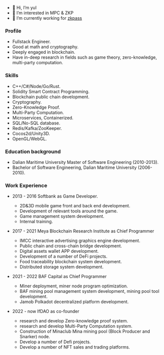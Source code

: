 - 👋 Hi, I’m yul
- 👀 I’m interested in MPC & ZKP
- 🌱 I’m currently working for [zkpass](https://github.com/zkPassOfficial)

### Profile
- Fullstack Engineer.
- Good at math and cryptography.
- Deeply engaged in blockchain.
- Have in-deep research in fields such as game theory, zero-knowledge, multi-party computation. 

### Skills
- C++/C#/Node/Go/Rust.
- Solidity Smart Contract Programming.
- Blockchain public chain development.
- Cryptography.
- Zero-Knowledge Proof.
- Multi-Party Computation.
- Microservices, Containerized.
- SQL/No-SQL database.
- Redis/Kafka/ZooKeeper.
- Cocos2d/Unity3D.
- OpenGL/WebGL.

### Education background
- Dalian Maritime University Master of Software Engineering (2010-2013).
- Bachelor of Software Engineering, Dalian Maritime University (2006-2010).

### Work Experience
- 2013 - 2016 Softbank as Game Developer.
  - 2D&3D mobile game front and back end development.
  - Development of relevant tools around the game.
  - Game management system development.
  - Internal training.

- 2017 - 2021 Meya Blockchain Research Institute as Chief Programmer
  - IMCC interactive advertising graphics engine development.
  - Public chain and cross-chain bridge development.
  - Digital assets wallet APP development.
  - Development of a number of DeFi projects.
  - Food traceability blockchain system development.
  - Distributed storage system development.

- 2021 - 2022 BAF Capital as Chief Programmer
  - Miner deployment, miner node program optimization.
  - BAF mining pool management system development, mining pool tool development.
  - Jamob Polkadot decentralized platform development.

- 2022 - now IfDAO as co-founder
  - research and develop Zero-knowledge proof system.
  - research and develop Multi-Party Computation system.
  - Construction of Minaclub Mina mining pool (Block Producer and Snarker) node.
  - Develop a number of Defi projects.
  - Develop a number of NFT sales and trading platforms.
